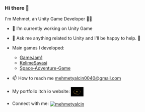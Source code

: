 ### Hi there 👋

I'm Mehmet, an Unity Game Developer 👨‍💻 
- 🔭 I’m currently working on Unity Game 

- 💬 Ask me anything related to Unity and I'll be happy to help. 💪
- Main games I developed:
  - [GameJam1](https://github.com/01-Ugur/GameJam1)
  - [KelimeSavasi](https://github.com/Y-Mehmet/KelimeSavasi)
  - [Space-Adventure-Game](https://github.com/Y-Mehmet/Space-Adventure-Game)

- 📫 How to reach me mehmetyalcin0040@gmail.com

- My portfolio itch io website:
  <a href="https://y-mehmet.itch.io/" rel="nofollow">
    <img align="center" src="https://raw.githubusercontent.com/Y-Mehmet/Y-Mehmet/10e3c5c615cbcfb8896e0ce6379fbb4eb33d86a6/Yal%C3%A7in.png" height="30" width="40" style="max-width: 100%;">
  </a>

- Connect with me:
  <a href="https://www.linkedin.com/in/mehmet-yal%C3%A7in-25402b212/" rel="nofollow">
    <img align="center" src="https://raw.githubusercontent.com/rahuldkjain/github-profile-readme-generator/master/src/images/icons/Social/linked-in-alt.svg" alt="mehmetyalcin" height="30" width="40" style="max-width: 100%;">
  </a>










